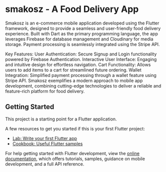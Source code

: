 # smakosz - A Food Delivery App 
Smakosz is an e-commerce mobile application developed using the Flutter framework, designed to provide a seamless and user-friendly food delivery experience. Built with Dart as the primary programming language, the app leverages Firebase for database management and Cloudinary for media storage. Payment processing is seamlessly integrated using the Stripe API.

Key Features:
User Authentication: Secure Signup and Login functionality powered by Firebase Authentication.
Interactive User Interface: Engaging and intuitive design for effortless navigation.
Cart Functionality: Allows users to add items to a cart for streamlined future ordering.
Wallet Integration: Simplified payment processing through a wallet feature using Stripe API.
Smakosz exemplifies a modern approach to mobile app development, combining cutting-edge technologies to deliver a reliable and feature-rich platform for food delivery.

## Getting Started

This project is a starting point for a Flutter application.

A few resources to get you started if this is your first Flutter project:

- [Lab: Write your first Flutter app](https://docs.flutter.dev/get-started/codelab)
- [Cookbook: Useful Flutter samples](https://docs.flutter.dev/cookbook)

For help getting started with Flutter development, view the
[online documentation](https://docs.flutter.dev/), which offers tutorials,
samples, guidance on mobile development, and a full API reference.
